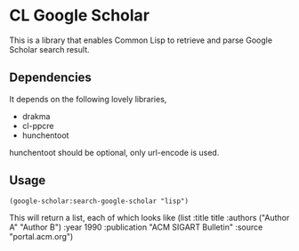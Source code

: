 CL Google Scholar
=================

This is a library that enables Common Lisp to retrieve and parse
Google Scholar search result.

Dependencies
------------

It depends on the following lovely libraries,
*    drakma
*    cl-ppcre
*    hunchentoot

hunchentoot should be optional, only url-encode is used.

Usage
-----
    (google-scholar:search-google-scholar "lisp")

This will return a list, each of which looks like
    (list :title title :authors ("Author A" "Author B") :year 1990 :publication "ACM SIGART Bulletin" :source "portal.acm.org")

